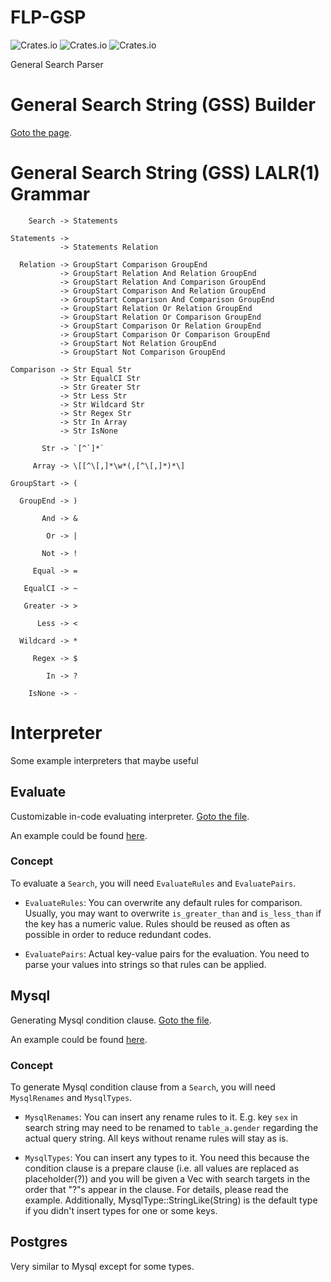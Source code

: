 # FLP-GSP

![Crates.io](https://img.shields.io/crates/v/flp-gsp)
![Crates.io](https://img.shields.io/crates/l/flp-gsp)
![Crates.io](https://img.shields.io/crates/d/flp-gsp)

General Search Parser

# General Search String (GSS) Builder

[Goto the page](https://hakukano.github.io).

# General Search String (GSS) LALR(1) Grammar

```
    Search -> Statements

Statements ->
           -> Statements Relation

  Relation -> GroupStart Comparison GroupEnd
           -> GroupStart Relation And Relation GroupEnd
           -> GroupStart Relation And Comparison GroupEnd
           -> GroupStart Comparison And Relation GroupEnd
           -> GroupStart Comparison And Comparison GroupEnd
           -> GroupStart Relation Or Relation GroupEnd
           -> GroupStart Relation Or Comparison GroupEnd
           -> GroupStart Comparison Or Relation GroupEnd
           -> GroupStart Comparison Or Comparison GroupEnd
           -> GroupStart Not Relation GroupEnd
           -> GroupStart Not Comparison GroupEnd

Comparison -> Str Equal Str
           -> Str EqualCI Str
           -> Str Greater Str
           -> Str Less Str
           -> Str Wildcard Str
           -> Str Regex Str
           -> Str In Array
           -> Str IsNone

       Str -> `[^`]*`
       
     Array -> \[[^\[,]*\w*(,[^\[,]*)*\]

GroupStart -> (

  GroupEnd -> )

       And -> &

        Or -> |

       Not -> !

     Equal -> =

   EqualCI -> ~

   Greater -> >

      Less -> <

  Wildcard -> *

     Regex -> $
     
        In -> ?

    IsNone -> -
```

# Interpreter

Some example interpreters that maybe useful

## Evaluate

Customizable in-code evaluating interpreter. [Goto the file](https://github.com/Hakukano/FLP-GSP/blob/main/src/interpreter/evaluate.rs).

An example could be found [here](https://github.com/Hakukano/FLP-GSP/blob/main/tests/evaluate.rs).

### Concept

To evaluate a `Search`, you will need `EvaluateRules` and `EvaluatePairs`.

* `EvaluateRules`: You can overwrite any default rules for comparison. Usually, you may want to overwrite `is_greater_than` and `is_less_than` if the key has a numeric value. Rules should be reused as often as possible in order to reduce redundant codes.

* `EvaluatePairs`: Actual key-value pairs for the evaluation. You need to parse your values into strings so that rules can be applied.

## Mysql

Generating Mysql condition clause. [Goto the file](https://github.com/Hakukano/FLP-GSP/blob/main/src/interpreter/mysql.rs).

An example could be found [here](https://github.com/Hakukano/FLP-GSP/blob/main/tests/mysql.rs).

### Concept

To generate Mysql condition clause from a `Search`, you will need `MysqlRenames` and `MysqlTypes`.

* `MysqlRenames`: You can insert any rename rules to it. E.g. key `sex` in search string may need to be renamed to `table_a.gender` regarding the actual query string. All keys without rename rules will stay as is.

* `MysqlTypes`: You can insert any types to it. You need this because the condition clause is a prepare clause (i.e. all values are replaced as placeholder(?)) and you will be given a Vec<MysqlType> with search targets in the order that "?"s appear in the clause. For details, please read the example. Additionally, MysqlType::StringLike(String) is the default type if you didn't insert types for one or some keys.

## Postgres

Very similar to Mysql except for some types.
